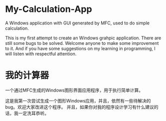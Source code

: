 # My-Calculation-App

A Windows application with GUI generated by MFC, used to do simple calculation.

This is my first attempt to create an Windows grahpic application. There are still some bugs to be solved. Welcome anyone to make some improvement to it.
And if you have some suggestions on my learning in programming, I will listen with respectful attention.

# 我的计算器

一个通过MFC生成的Windows图形界面应用程序，用于执行简单计算。

这是我第一次尝试生成一个图形Windows应用，并且，依然有一些待解决的bug。欢迎大家改进这个程序。
并且，如果你对我的程序设计学习有什么建议的话，我一定洗耳恭听。

